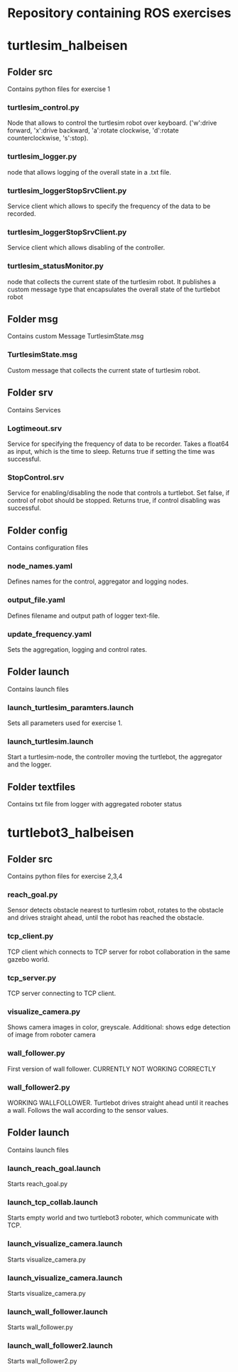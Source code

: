 # Repository containing ROS exercises
# turtlesim_halbeisen

## Folder src
Contains python files for exercise 1

### turtlesim_control.py
Node that allows to control the turtlesim robot over keyboard. ('w':drive forward, 'x':drive backward, 'a':rotate clockwise, 'd':rotate counterclockwise, 's':stop).

### turtlesim_logger.py
node that allows logging of the overall state in a .txt file.

### turtlesim_loggerStopSrvClient.py
Service client which allows to specify the frequency of the data to be recorded. 

### turtlesim_loggerStopSrvClient.py
Service client which allows disabling of the controller.

### turtlesim_statusMonitor.py
node that collects the current state of the turtlesim robot. It publishes a custom message type that encapsulates the overall state of the turtlebot robot 

## Folder msg

Contains custom Message TurtlesimState.msg
### TurtlesimState.msg
Custom message that collects the current state of turtlesim robot.

## Folder srv

Contains Services 
### Logtimeout.srv
Service for specifying the frequency of data to be recorder. Takes a float64 as input, which is the time to sleep. Returns true if setting the time was successful.

### StopControl.srv
Service for enabling/disabling the node that controls a turtlebot. Set false, if control of robot should be stopped. Returns true, if control disabling was successful. 

## Folder config

Contains configuration files
### node_names.yaml
Defines names for the control, aggregator and logging nodes. 

### output_file.yaml
Defines filename and output path of logger text-file.

### update_frequency.yaml
Sets the aggregation, logging and control rates.

## Folder launch
Contains launch files

### launch_turtlesim_paramters.launch
Sets all parameters used for exercise 1. 

### launch_turtlesim.launch
Start a turtlesim-node, the controller moving the turtlebot, the aggregator and the logger.

## Folder textfiles
Contains txt file from logger with aggregated roboter status

# turtlebot3_halbeisen

## Folder src
Contains python files for exercise 2,3,4

### reach_goal.py
Sensor detects obstacle nearest to turtlesim robot, rotates to the obstacle and drives straight ahead, until the robot has reached the obstacle.

### tcp_client.py
TCP client which connects to TCP server for robot collaboration in the same gazebo world.

### tcp_server.py
TCP server connecting to TCP client.

### visualize_camera.py
Shows camera images in color, greyscale. Additional: shows edge detection of image from roboter camera

### wall_follower.py
First version of wall follower. CURRENTLY NOT WORKING CORRECTLY

### wall_follower2.py
WORKING WALLFOLLOWER. Turtlebot drives straight ahead until it reaches a wall. Follows the wall according to the sensor values. 

## Folder launch
Contains launch files

### launch_reach_goal.launch
Starts reach_goal.py

### launch_tcp_collab.launch
Starts empty world and two turtlebot3 roboter, which communicate with TCP.

### launch_visualize_camera.launch
Starts visualize_camera.py

### launch_visualize_camera.launch
Starts visualize_camera.py

### launch_wall_follower.launch
Starts wall_follower.py

### launch_wall_follower2.launch
Starts wall_follower2.py
